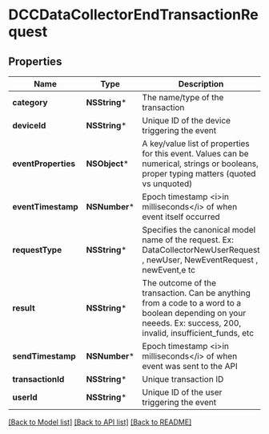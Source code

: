 # DCCDataCollectorEndTransactionRequest

## Properties
Name | Type | Description | Notes
------------ | ------------- | ------------- | -------------
**category** | **NSString*** | The name/type of the transaction | 
**deviceId** | **NSString*** | Unique ID of the device triggering the event | [optional] 
**eventProperties** | **NSObject*** | A key/value list of properties for this event. Values can be numerical, strings or booleans, proper typing matters (quoted vs unquoted) | [optional] 
**eventTimestamp** | **NSNumber*** | Epoch timestamp &lt;i&gt;in milliseconds&lt;/i&gt; of when event itself occurred | 
**requestType** | **NSString*** | Specifies the canonical model name of the request. Ex: DataCollectorNewUserRequest , newUser, NewEventRequest , newEvent,e tc | 
**result** | **NSString*** | The outcome of the transaction. Can be anything from a code to a word to a boolean depending on your neeeds. Ex: success, 200, invalid, insufficient_funds, etc | 
**sendTimestamp** | **NSNumber*** | Epoch timestamp &lt;i&gt;in milliseconds&lt;/i&gt; of when event was sent to the API | 
**transactionId** | **NSString*** | Unique transaction ID | [optional] 
**userId** | **NSString*** | Unique ID of the user triggering the event | [optional] 

[[Back to Model list]](../README.md#documentation-for-models) [[Back to API list]](../README.md#documentation-for-api-endpoints) [[Back to README]](../README.md)



